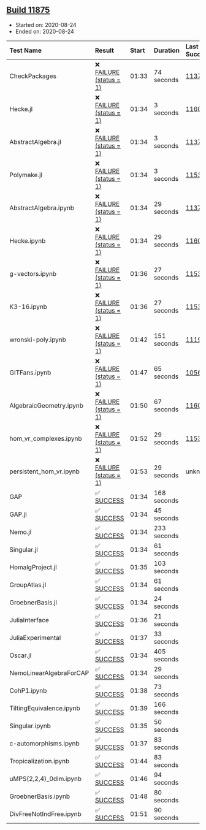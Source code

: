 ## [Build 11875](https://oscarci.mathematik.uni-kl.de/job/oscar/11875/)

* Started on: 2020-08-24
* Ended on: 2020-08-24

| Test Name    | Result | Start | Duration | Last Success | First Failure |
|:-------------|:-------|:------|:---------|:-------------|:--------------|
| CheckPackages | ❌ [FAILURE (status = 1)](https://oscarci.mathematik.uni-kl.de/job/oscar/11875/artifact/logs/build-11875/CheckPackages.log) | 01:33 | 74 seconds | [11376](https://oscarci.mathematik.uni-kl.de/job/oscar/11376/) | [11377](https://oscarci.mathematik.uni-kl.de/job/oscar/11377/) |
| Hecke.jl | ❌ [FAILURE (status = 1)](https://oscarci.mathematik.uni-kl.de/job/oscar/11875/artifact/logs/build-11875/Hecke.jl.log) | 01:34 | 3 seconds | [11602](https://oscarci.mathematik.uni-kl.de/job/oscar/11602/) | [11603](https://oscarci.mathematik.uni-kl.de/job/oscar/11603/) |
| AbstractAlgebra.jl | ❌ [FAILURE (status = 1)](https://oscarci.mathematik.uni-kl.de/job/oscar/11875/artifact/logs/build-11875/AbstractAlgebra.jl.log) | 01:34 | 3 seconds | [11376](https://oscarci.mathematik.uni-kl.de/job/oscar/11376/) | [11377](https://oscarci.mathematik.uni-kl.de/job/oscar/11377/) |
| Polymake.jl | ❌ [FAILURE (status = 1)](https://oscarci.mathematik.uni-kl.de/job/oscar/11875/artifact/logs/build-11875/Polymake.jl.log) | 01:34 | 3 seconds | [11532](https://oscarci.mathematik.uni-kl.de/job/oscar/11532/) | [11533](https://oscarci.mathematik.uni-kl.de/job/oscar/11533/) |
| AbstractAlgebra.ipynb | ❌ [FAILURE (status = 1)](https://oscarci.mathematik.uni-kl.de/job/oscar/11875/artifact/logs/build-11875/AbstractAlgebra.ipynb.log) | 01:34 | 29 seconds | [11376](https://oscarci.mathematik.uni-kl.de/job/oscar/11376/) | [11377](https://oscarci.mathematik.uni-kl.de/job/oscar/11377/) |
| Hecke.ipynb | ❌ [FAILURE (status = 1)](https://oscarci.mathematik.uni-kl.de/job/oscar/11875/artifact/logs/build-11875/Hecke.ipynb.log) | 01:34 | 29 seconds | [11602](https://oscarci.mathematik.uni-kl.de/job/oscar/11602/) | [11603](https://oscarci.mathematik.uni-kl.de/job/oscar/11603/) |
| g-vectors.ipynb | ❌ [FAILURE (status = 1)](https://oscarci.mathematik.uni-kl.de/job/oscar/11875/artifact/logs/build-11875/g-vectors.ipynb.log) | 01:36 | 27 seconds | [11532](https://oscarci.mathematik.uni-kl.de/job/oscar/11532/) | [11533](https://oscarci.mathematik.uni-kl.de/job/oscar/11533/) |
| K3-16.ipynb | ❌ [FAILURE (status = 1)](https://oscarci.mathematik.uni-kl.de/job/oscar/11875/artifact/logs/build-11875/K3-16.ipynb.log) | 01:36 | 27 seconds | [11532](https://oscarci.mathematik.uni-kl.de/job/oscar/11532/) | [11533](https://oscarci.mathematik.uni-kl.de/job/oscar/11533/) |
| wronski-poly.ipynb | ❌ [FAILURE (status = 1)](https://oscarci.mathematik.uni-kl.de/job/oscar/11875/artifact/logs/build-11875/wronski-poly.ipynb.log) | 01:42 | 151 seconds | [11192](https://oscarci.mathematik.uni-kl.de/job/oscar/11192/) | [11193](https://oscarci.mathematik.uni-kl.de/job/oscar/11193/) |
| GITFans.ipynb | ❌ [FAILURE (status = 1)](https://oscarci.mathematik.uni-kl.de/job/oscar/11875/artifact/logs/build-11875/GITFans.ipynb.log) | 01:47 | 65 seconds | [10566](https://oscarci.mathematik.uni-kl.de/job/oscar/10566/) | [10567](https://oscarci.mathematik.uni-kl.de/job/oscar/10567/) |
| AlgebraicGeometry.ipynb | ❌ [FAILURE (status = 1)](https://oscarci.mathematik.uni-kl.de/job/oscar/11875/artifact/logs/build-11875/AlgebraicGeometry.ipynb.log) | 01:50 | 67 seconds | [11602](https://oscarci.mathematik.uni-kl.de/job/oscar/11602/) | [11603](https://oscarci.mathematik.uni-kl.de/job/oscar/11603/) |
| hom_vr_complexes.ipynb | ❌ [FAILURE (status = 1)](https://oscarci.mathematik.uni-kl.de/job/oscar/11875/artifact/logs/build-11875/hom_vr_complexes.ipynb.log) | 01:52 | 29 seconds | [11532](https://oscarci.mathematik.uni-kl.de/job/oscar/11532/) | [11533](https://oscarci.mathematik.uni-kl.de/job/oscar/11533/) |
| persistent_hom_vr.ipynb | ❌ [FAILURE (status = 1)](https://oscarci.mathematik.uni-kl.de/job/oscar/11875/artifact/logs/build-11875/persistent_hom_vr.ipynb.log) | 01:53 | 29 seconds | unknown | unknown |
| GAP | ✅ [SUCCESS](https://oscarci.mathematik.uni-kl.de/job/oscar/11875/artifact/logs/build-11875/GAP.log) | 01:34 | 168 seconds |  |  |
| GAP.jl | ✅ [SUCCESS](https://oscarci.mathematik.uni-kl.de/job/oscar/11875/artifact/logs/build-11875/GAP.jl.log) | 01:34 | 45 seconds |  |  |
| Nemo.jl | ✅ [SUCCESS](https://oscarci.mathematik.uni-kl.de/job/oscar/11875/artifact/logs/build-11875/Nemo.jl.log) | 01:34 | 233 seconds |  |  |
| Singular.jl | ✅ [SUCCESS](https://oscarci.mathematik.uni-kl.de/job/oscar/11875/artifact/logs/build-11875/Singular.jl.log) | 01:34 | 61 seconds |  |  |
| HomalgProject.jl | ✅ [SUCCESS](https://oscarci.mathematik.uni-kl.de/job/oscar/11875/artifact/logs/build-11875/HomalgProject.jl.log) | 01:35 | 103 seconds |  |  |
| GroupAtlas.jl | ✅ [SUCCESS](https://oscarci.mathematik.uni-kl.de/job/oscar/11875/artifact/logs/build-11875/GroupAtlas.jl.log) | 01:34 | 61 seconds |  |  |
| GroebnerBasis.jl | ✅ [SUCCESS](https://oscarci.mathematik.uni-kl.de/job/oscar/11875/artifact/logs/build-11875/GroebnerBasis.jl.log) | 01:34 | 24 seconds |  |  |
| JuliaInterface | ✅ [SUCCESS](https://oscarci.mathematik.uni-kl.de/job/oscar/11875/artifact/logs/build-11875/JuliaInterface.log) | 01:36 | 21 seconds |  |  |
| JuliaExperimental | ✅ [SUCCESS](https://oscarci.mathematik.uni-kl.de/job/oscar/11875/artifact/logs/build-11875/JuliaExperimental.log) | 01:37 | 33 seconds |  |  |
| Oscar.jl | ✅ [SUCCESS](https://oscarci.mathematik.uni-kl.de/job/oscar/11875/artifact/logs/build-11875/Oscar.jl.log) | 01:34 | 405 seconds |  |  |
| NemoLinearAlgebraForCAP | ✅ [SUCCESS](https://oscarci.mathematik.uni-kl.de/job/oscar/11875/artifact/logs/build-11875/NemoLinearAlgebraForCAP.log) | 01:34 | 29 seconds |  |  |
| CohP1.ipynb | ✅ [SUCCESS](https://oscarci.mathematik.uni-kl.de/job/oscar/11875/artifact/logs/build-11875/CohP1.ipynb.log) | 01:38 | 73 seconds |  |  |
| TiltingEquivalence.ipynb | ✅ [SUCCESS](https://oscarci.mathematik.uni-kl.de/job/oscar/11875/artifact/logs/build-11875/TiltingEquivalence.ipynb.log) | 01:39 | 166 seconds |  |  |
| Singular.ipynb | ✅ [SUCCESS](https://oscarci.mathematik.uni-kl.de/job/oscar/11875/artifact/logs/build-11875/Singular.ipynb.log) | 01:35 | 50 seconds |  |  |
| c-automorphisms.ipynb | ✅ [SUCCESS](https://oscarci.mathematik.uni-kl.de/job/oscar/11875/artifact/logs/build-11875/c-automorphisms.ipynb.log) | 01:37 | 83 seconds |  |  |
| Tropicalization.ipynb | ✅ [SUCCESS](https://oscarci.mathematik.uni-kl.de/job/oscar/11875/artifact/logs/build-11875/Tropicalization.ipynb.log) | 01:44 | 83 seconds |  |  |
| uMPS(2,2,4)_0dim.ipynb | ✅ [SUCCESS](https://oscarci.mathematik.uni-kl.de/job/oscar/11875/artifact/logs/build-11875/uMPS-2-2-4-_0dim.ipynb.log) | 01:46 | 94 seconds |  |  |
| GroebnerBasis.ipynb | ✅ [SUCCESS](https://oscarci.mathematik.uni-kl.de/job/oscar/11875/artifact/logs/build-11875/GroebnerBasis.ipynb.log) | 01:48 | 80 seconds |  |  |
| DivFreeNotIndFree.ipynb | ✅ [SUCCESS](https://oscarci.mathematik.uni-kl.de/job/oscar/11875/artifact/logs/build-11875/DivFreeNotIndFree.ipynb.log) | 01:51 | 90 seconds |  |  |
